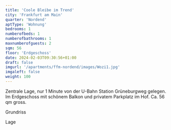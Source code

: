 ```yaml
---
title: 'Coole Bleibe im Trend'
city: 'Frankfurt am Main'
quarter: 'Nordend'
aptType: 'Wohnung'
bedrooms: 1
numberofbeds: 1
numberofbathrooms: 1
maxnumberofguests: 2
sqm: 56
floor: 'Erdgeschoss'
date: 2024-02-03T09:30:56+01:00
draft: false
imgurl: '/apartments/ffm-nordend/images/Wozi1.jpg'
imgaleft: false
weight: 100
---
```


Zentrale Lage, nur 1 Minute von der U-Bahn Station Grüneburgweg gelegen.
Im Erdgeschoss mit schönem Balkon und privatem Parkplatz im Hof.
Ca. 56 qm gross.

Grundriss

Lage
